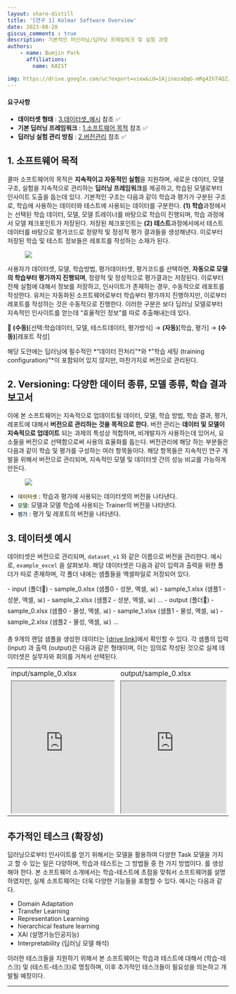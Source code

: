 ```yaml
---
layout: share-distill
title: '[연구 1] Kolmar Software Overview'
date: 2023-08-28
giscus_comments : true
description: 기본적인 머신러닝/딥러닝 프레임워크 및 실험 과정
authors: 
    - name: Bumjin Park
      affiliations:
        name: KAIST

img: https://drive.google.com/uc?export=view&id=1AjinezaQqG-mRg4IhT4QZzHjFX7w_v8X
---
```



#### 요구사항

* **데이터셋 형태** : [3.데이터셋_예시](#3-데이터셋-예시) 참조 ✅
* **기본 딥러닝 프레임워크** : [1.소프트웨어 목적](#1-소프트웨어-목적) 참조 ✅
* **딥러닝 실험 관리 방침** : [2.버전관리](#2-versioning-다양한-데이터-종류-모델-종류-학습-결과-보고서) 참조 ✅

## 1. 소프트웨어 목적

콜마 소프트웨어의 목적은 **지속적이고 자동적인 실험**을 지원하며, 새로운 데이터, 모델 구조, 실험을 지속적으로 관리하는 **딥러닝 프레임워크**를 제공하고, 학습된 모델로부터 인사이트 도출을 돕는데 있다. 
기본적인 구조는 다음과 같이 학습과 평가가 구분된 구조로, 학습에 사용하는 데이터와 테스트에 사용되는 데이터를 구분한다. **(1) 학습**과정에서는 선택된 학습 데이터, 모델, 모델 트레이너를 바탕으로 학습이 진행되며, 학습 과정에서 모델 체크포인트가 저장된다. 저장된 체크포인트는 **(2) 테스트**과정에서에서 테스트 데이터를 바탕으로 평가코드로 정량적 및 정성적 평가 결과들을 생성해낸다. 이로부터 저장된 학습 및 테스트 정보들은 레포트를 작성하는 소재가 된다. 

<figure>
<img src="https://drive.google.com/uc?export=view&id=1AjinezaQqG-mRg4IhT4QZzHjFX7w_v8X">
</figure>

사용자가 데이터셋, 모델, 학습방법, 평가데이터셋, 평가코드를 선택하면, **자동으로 모델의 학습부터 평가까지 진행되며**, 정량적 및 정성적으로 평가결과는 저장된다. 이로부터 전체 실험에 대해서 정보를 저장하고, 인사이트가 존재하는 경우, 수동적으로 레포트를 작성한다. 유저는 자동화된 소프트웨어로부터 학습부터 평가까지 진행하지만, 이로부터 레포트를 작성하는 것은 수동적으로 진행한다. 이러한 구분은 보다 딥러닝 모델로부터 지속적인 인사이트를 얻는데 “효율적인 정보”를 따로 추출해내는데 있다.

**📌 (수동)**[선택:학습데이터, 모델, 테스트데이터, 평가방식] $\rightarrow$ **(자동)**[학습, 평가] $\rightarrow$ **(수동)**[레포트 작성]



해당 도안에는 딥러닝에 필수적인 *“데이터 전처리"*와 *"학습 세팅 (training configuration)"*이 포함되어 있지 않지만, 마찬가지로 버전으로 관리된다. 


## 2. Versioning: 다양한 데이터 종류, 모델 종류, 학습 결과 보고서

이에 본 소프트웨어는 지속적으로 업데이트될 데이터, 모델, 학습 방법, 학습 결과, 평가, 레포트에 대해서 **버전으로 관리하는 것을 목적으로 한다.** 버전 관리는 **데이터 및 모델이 지속적으로 업데이트** 되는 과제의 특성상 적합하며, 비개발자가 사용하는데 있어서, 요소들을 버전으로 선택함으로써 사용의 효율화를 돕는다. 
버전관리에 해당 하는 부분들은 다음과 같이 학습 및 평가를 구성하는 여러 항목들이다. 해당 항목들은 지속적인 연구 개발을 위해서 버전으로 관리되며, 지속적인 
모델 및 데이터셋 간의 성능 비교를 가능하게 만든다. 

<figure>
<img src="https://drive.google.com/uc?export=view&id=14Vx1064dr3wzyntBGfje0wd0yRn3Dall">
</figure>

*  <code style='background-color:#FFFFDD'>데이터셋</code> : 학습과 평가에 사용되는 데이터셋의 버전을 나타낸다. 
*  <code style='background-color:#DDFFDD'>모델</code>: 모델과 모델 학습에 사용되는 Trainer의 버전을 나타낸다. 
*  <code style='background-color:#DDEEFF'>평가</code> : 평가 및 레포트의 버전을 나타낸다. 


## 3. 데이터셋 예시 

데이터셋은 버전으로 관리되며, `dataset_v1` 와 같은 이름으로 버전을 관리한다. 예시로, `example_excel` 을 살펴보자. 
해당 데이터셋은 다음과 같이 입력과 출력을 위한 폴더가 따로 존재하며, 각 폴더 내에는 샘플들을 액셀파일로 저장되어 있다.  

<d-code block language="bash" style='font-size:`15px'>
- input (폴더📂)
    - sample_0.xlsx (샘플0 - 성분, 엑셀, 📊) 
    - sample_1.xlsx (샘플1 - 성분, 엑셀, 📊)
    - sample_2.xlsx (샘플2 - 성분, 엑셀, 📊)
    ...
- output (폴더📂)
    - sample_0.xlsx (샘플0 - 물성, 엑셀, 📊)
    - sample_1.xlsx (샘플1 - 물성, 엑셀, 📊)
    - sample_2.xlsx (샘플2 - 물성, 엑셀, 📊)
    ...
</d-code>


총 9개의 랜덤 샘플을 생성한 데이터는 [[drive link](https://drive.google.com/drive/folders/1jKcLQoga0ScRa5mvJqkbMmgpWscJU3-i?usp=sharing)]에서 확인할 수 있다. 
각 샘플의 입력 (input) 과 출력 (output)은 다음과 같은 형태이며, 이는 임의로 작성된 것으로 실제 데이터셋은 실무자와 회의를 거쳐서 선택된다. 

<center>
    <table>
    <tr><td>input/sample_0.xlsx</td><td>output/sample_0.xlsx</td></tr>
    <tr>
    <td> <iframe src="https://docs.google.com/spreadsheets/d/e/2PACX-1vSB5oP_dVkjaOGK2B4Xhj1pHVgsB5J2RXIHZ_ftg5BnzXE_LBY0jUctdIS5fX3sSw/pubhtml?widget=true&amp;headers=false" height="300px" width="100%" >
    </iframe>
    </td> 
    <td> <iframe src="https://docs.google.com/spreadsheets/d/e/2PACX-1vQvPoHj4AM6ZoWm2U49Exw1wMhnGwQFQhnTcH8_38BOqC69knJvNARGKWqqM0It0Q/pubhtml?widget=true&amp;headers=false" height="300px" width="100%" >
    </iframe>
    </td> 
    </tr>
    </table>
</center>

## 추가적인 테스크 (확장성)

딥러닝으로부터 인사이트를 얻기 위해서는 모델을 활용하여 다양한 Task<d-footnote> 모델을 가지고 할 수 있는 일은 다양하며, 학습과 테스트는 그 방법들 중 한 가지 방법이다. </d-footnote>를 생성해야 한다. 본 소프트웨어 소개에서는 학습-테스트에 초점을 맞춰서 소프트웨어를 설명하였지만, 실제 소프트웨어는 더욱 다양한 기능들을 포함할 수 있다. 예시는 다음과 같다. 


* Domain Adaptation 
* Transfer Learning 
* Representation Learning 
* hierarchical feature learning 
* XAI (설명가능인공지능)
* Interpretability (딥러닝 모델 해석)


이러한 테스크들을 지원하기 위해서 본 소프트웨어는 학습과 테스트에 대해서 (학습-테스크) 및 (테스트-테스크)로 명칭하며, 이후 추가적인 테스크들이 필요성을 의논하고 개발될 예정이다. 

---


